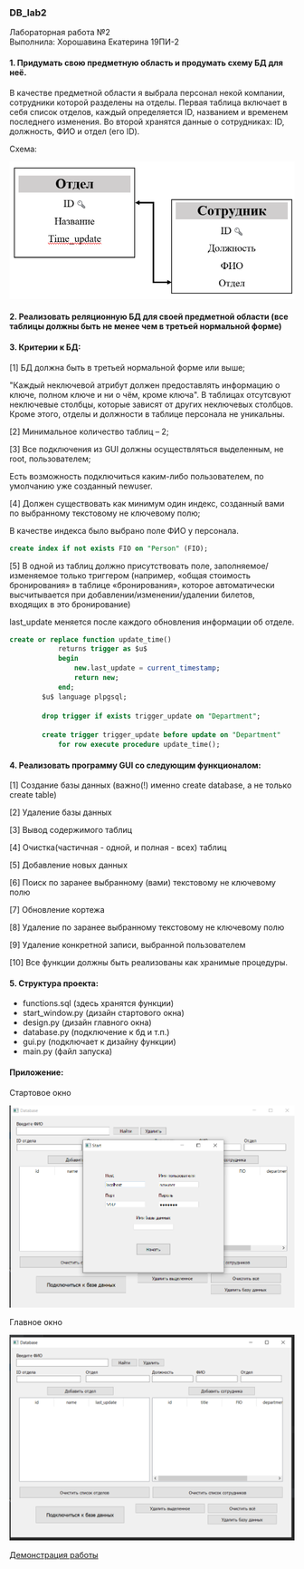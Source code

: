 ### DB_lab2

Лабораторная работа №2  
Выполнила: Хорошавина Екатерина 19ПИ-2  

#### 1.    Придумать свою предметную область и продумать схему БД для неё.

В качестве предметной области я выбрала персонал некой компании, сотрудники которой разделены на отделы. Первая таблица включает в себя список отделов, каждый определяется ID, названием и временем последнего изменения. Во второй хранятся данные о сотрудниках: ID, должность, ФИО и отдел (его ID).

Схема: 

![schema](https://github.com/KatrinLion14/DB_lab2/blob/main/%D1%81%D1%85%D0%B5%D0%BC%D0%B0.png)

#### 2.    Реализовать реляционную БД для своей предметной области (все таблицы должны быть не менее чем в третьей нормальной форме)

#### 3.    Критерии к БД:
[1]     БД должна быть в третьей нормальной форме или выше;

"Каждый неключевой атрибут должен предоставлять информацию о ключе, полном ключе и ни о чём, кроме ключа". В таблицах отсутсвуют неключевые столбцы, которые зависят от других неключевых столбцов. Кроме этого, отделы и должности в таблице персонала не уникальны.

[2]     Минимальное количество таблиц – 2;

[3]     Все подключения из GUI должны осуществляться выделенным, не root, пользователем;

Есть возможность подключиться каким-либо пользователем, по умолчанию уже созданный newuser.

[4]     Должен существовать как минимум один индекс, созданный вами по выбранному текстовому не ключевому полю;

В качестве индекса было выбрано поле ФИО у персонала.
```sql
create index if not exists FIO on "Person" (FIO);
```

[5]     В одной из таблиц должно присутствовать поле, заполняемое/изменяемое только триггером (например, «общая стоимость бронирования» в таблице «бронирования», которое автоматически высчитывается при добавлении/изменении/удалении билетов, входящих в это бронирование)

last_update меняется после каждого обновления информации об отделе. 
```sql
create or replace function update_time()
			returns trigger as $u$
			begin
				new.last_update = current_timestamp;
				return new;
			end;
		$u$ language plpgsql;

		drop trigger if exists trigger_update on "Department";

		create trigger trigger_update before update on "Department"
			for row execute procedure update_time();
```

#### 4.    Реализовать программу GUI со следующим функционалом:

[1]     Создание базы данных (важно(!) именно create database, а не только create table)

[2]     Удаление базы данных

[3]     Вывод содержимого таблиц

[4]     Очистка(частичная - одной, и полная - всех) таблиц

[5]     Добавление новых данных

[6]     Поиск по заранее выбранному (вами) текстовому не ключевому полю

[7]     Обновление кортежа

[8]     Удаление по заранее выбранному текстовому не ключевому полю

[9]     Удаление конкретной записи, выбранной пользователем

[10]     Все функции должны быть реализованы как хранимые процедуры. 
 
#### 5. Структура проекта: 
 
 - functions.sql (здесь хранятся функции)
 - start_window.py (дизайн стартового окна)
 - design.py (дизайн главного окна)
 - database.py (подключение к бд и т.п.)
 - gui.py (подключает к дизайну функции)
 - main.py (файл запуска)
 
#### Приложение:
 
 Стартовое окно

![start_window](https://github.com/KatrinLion14/DB_lab2/blob/main/start_window_photo.png)

Главное окно

![main_window](https://github.com/KatrinLion14/DB_lab2/blob/main/main_window_photo.png)

[Демонстрация работы](https://youtu.be/TuLbUYioEO4)

